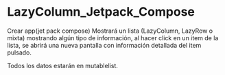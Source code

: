 # LazyColumn_Jetpack_Compose
Crear app(jet pack compose)
Mostrará un lista (LazyColumn, LazyRow o mixta) mostrando algún tipo de información, al hacer click en  un item de la lista, se abrirá una nueva pantalla con información detallada del item pulsado.

Todos los datos estarán en mutablelist.
